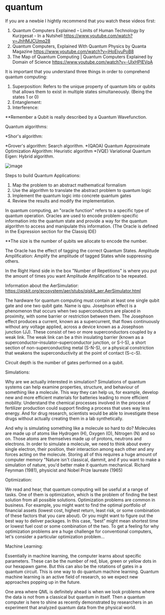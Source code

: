 # quantum

If you are a newbie I hightly recommend that you watch these videos first:
1. Quantum Computers Explained – Limits of Human Technology by Kurzgesat - In a Nutshell   https://www.youtube.com/watch?v=JhHMJCUmq28 
2. Quantum Computers, Explained With Quantum Physics by Quanta Magazine    https://www.youtube.com/watch?v=jHoEjvuPoB8
3. The Map of Quantum Computing | Quantum Computers Explained by Domain of Science  https://www.youtube.com/watch?v=-UlxHPIEVqA

It is important that you understand three things in order to comprehend quantum computing:
1. Superposition: Refers to the unique property of quantum bits or qubits that allows them to exist in multiple states simultaneously. (Being the states 1 or 0)
2. Entanglement:
3. Interference: 

**Remember a Qubit is really described by a Quantum Wavefunction. 

Quantum algorithms:

*Shor's algorithm:

*Grover's algorithm: Search algorithm.
*(QAOA) Quantum Approximate Optimization Algorithm: Heuristic algorithm
*(VQE) Variational Quantum Eigen: Hybrid algorithm.

![image](https://github.com/daniperil/quantum/assets/24758279/2ae49988-a155-4877-8d27-53125f2453c4)

Steps to build Quantum Applications:
1. Map the problem to an abstract mathematical formalism
2. Use the algorithm to translate the abstract problem to quantum logic
3. Implement the quantum logic into concrete quantum gates
4. Review the results and modify the implementation.

In quantum computing, an "oracle function" refers to a specific type of quantum operation. Oracles are used to encode problem-specific information into the quantum state and provide a way for the quantum algorithm to access and manipulate this information. (The Oracle is defined in the Expression section for the Classiq IDE)

**The size is the number of qubits we allocate to encode the number. 

The Oracle has the effect of tagging the correct Quantum States. 
Amplitude Amplification: Amplify the amplitude of tagged States while suppressing others.

In the Right Hand side in the box "Number of Repetitions" is where you put the amount of times you want Amplitude Amplification to be repeated. 

Information about the AerSimulatior: https://qiskit.org/ecosystem/aer/stubs/qiskit_aer.AerSimulator.html

The hardware for quantum computing must contain at least one single qubit gate and one two qubit gate. Name is qpu.
Josephson effect is a phenomenon that occurs when two superconductors are placed in proximity, with some barrier or restriction between them.
The Josephson effect produces a current, known as a supercurrent, that flows continuously without any voltage applied, across a device known as a Josephson junction (JJ). These consist of two or more superconductors coupled by a weak link. The weak link can be a thin insulating barrier (known as a superconductor–insulator–superconductor junction, or S-I-S), a short section of non-superconducting metal (S-N-S), or a physical constriction that weakens the superconductivity at the point of contact (S-c-S).

Circuit depth is the number of gates performed on a qubit.


Simulations: 

Why are we actually interested in simulation? Simulations of quantum systems can help examine properties, structure, and behaviour of something like a molecule. This way they can help us, for example, develop new and more efficient materials for batteries leading to more efficient mobility. Understand the chemical processes involved in the process of fertilizer production could support finding a process that uses way less energy. And for drug research, scientists would be able to investigate these drugs without actually creating them in a lab synthetically.

And why is simulating something like a molecule so hard to do? Molecules are made up of atoms like Hydrogen (H), Oxygen (O), Nitrogen (N) and so on. Those atoms are themselves made up of protons, neutrons and electrons. In order to simulate a molecule, we need to think about every single electron, their position, their interaction among each other and any forces acting on the molecule. Storing all of this requires a huge amount of computer memory
"Nature isn't classical, dammit, and if you want to make a simulation of nature, you'd better make it quantum mechanical. 
Richard Feynman (1981), physicist and Nobel Prize laureate (1965)

Optimization:

We read and hear, that quantum computing will be useful at a range of tasks. One of them is optimization, which is the problem of finding the best solution from all possible solutions. Optimization problems are common in business. For example, you might want to find the optimal portfolio of financial assets (lowest cost, highest return, least risk, or some combination of these factors that you care about). Or you might want to figure out the best way to deliver packages. In this case, “best” might mean shortest time or lowest fuel cost or some combination of the two. To get a feeling for why optimization problems are a huge challenge for conventional computers, let's consider a particular optimization problem...

Machine Learning:

Essentially in machine learning, the computer learns about specific parameters. These can be the number of red, blue, green or yellow dots in our hexapawn game. But this can also be the rotations of gates in a quantum circuit. This is one way to do quantum machine learning. Quantum machine learning is an active field of research, so we expect new approaches popping up in the future.

One area where QML is definitely ahead is when we look problems where the data is not from a classical but quantum in itself. Then a quantum computer is here to shine as recently demonstrated by researchers in an experiment that analyzed quantum data from the physical world.
